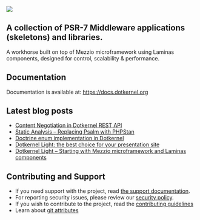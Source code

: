 ![](https://github.com/dotkernel/dotkernel.github.io/blob/main/img/dk_logo_2024.svg)


## A collection of PSR-7 Middleware applications (skeletons) and libraries.
 
A workhorse built on top of Mezzio microframework using Laminas components, designed for control, scalability & performance.

## Documentation

Documentation is available at: https://docs.dotkernel.org

## Latest blog posts

<!--- blog_start --->
 - [Content Negotiation in Dotkernel REST API](https://www.dotkernel.com/dotkernel-api/content-negotiation-in-dotkernel-rest-api/)
 - [Static Analysis – Replacing Psalm with PHPStan](https://www.dotkernel.com/php-development/static-analysis-replacing-psalm-with-phpstan/)
 - [Doctrine enum implementation in Dotkernel](https://www.dotkernel.com/dotkernel/doctrine-enum-implementation-in-dotkernel/)
 - [Dotkernel Light: the best choice for your presentation site](https://www.dotkernel.com/dotkernel/dotkernel-light-the-best-choice-for-your-presentation-site/)
 - [Dotkernel Light – Starting with Mezzio microframework and Laminas components](https://www.dotkernel.com/dotkernel/dotkernel-light-starting-with-mezzio-microframework-and-laminas-components/)
<!--- blog_end --->

## Contributing and Support

- If you need support with the project, read [the support documentation](https://github.com/dotkernel/.github/blob/main/SUPPORT.md).
- For reporting security issues, please review our [security policy](https://github.com/dotkernel/.github/blob/main/SECURITY.md).
- If you wish to contribute to the project, read the [contributing guidelines](https://github.com/dotkernel/.github/blob/main/CONTRIBUTING.md)
- Learn about [git attributes](https://github.com/dotkernel/.github/blob/main/GIT_ATTRIBUTES.md)

